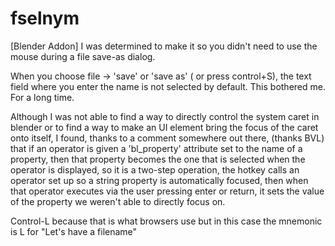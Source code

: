 # fselnym
[Blender Addon] I was determined to make it so you didn't need to use the mouse during a file save-as dialog.

When you choose file -> 'save' or 'save as' ( or press control+S), the text field where you enter the name is not selected by default.  This bothered me.  For a long time.

Although I was not able to find a way to directly control the system caret in blender or to find a way to make an UI element bring the focus of the caret onto itself, I found, thanks to a comment somewhere out there, (thanks BVL) that if an operator is given a 'bl_property' attribute set to the name of a property, then that property becomes the one that is selected when the operator is displayed, so it is a two-step operation, the hotkey calls an operator set up so a string property is automatically focused, then when that operator executes via the user pressing enter or return, it sets the value of the property we weren't able to directly focus on.

Control-L because that is what browsers use but in this case the mnemonic is L for "Let's have a filename"